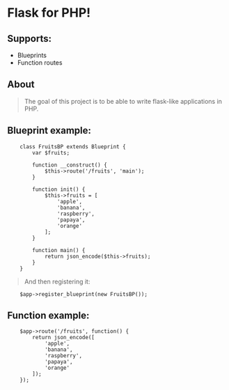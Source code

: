 # Flask for PHP!

## Supports:
* Blueprints
* Function routes

## About
> The goal of this project is to be able to write
> flask-like applications in PHP.

## Blueprint example:

        class FruitsBP extends Blueprint {
            var $fruits;
            
            function __construct() {
                $this->route('/fruits', 'main');
            }

            function init() {
                $this->fruits = [
                    'apple',
                    'banana',
                    'raspberry',
                    'papaya',
                    'orange'
                ];
            }

            function main() {
                return json_encode($this->fruits);
            }
        }
        
> And then registering it:
        
        $app->register_blueprint(new FruitsBP());
        
 
## Function example:

        $app->route('/fruits', function() {
            return json_encode([
                'apple',
                'banana',
                'raspberry',
                'papaya',
                'orange'
            ]); 
        });


